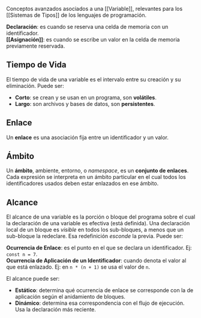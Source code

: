 Conceptos avanzados asociados a una [[Variable]], relevantes para los [[Sistemas de Tipos]] de los lenguajes de programación.

**Declaración**: es cuando se reserva una celda de memoria con un identificador.\
**[[Asignación]]**: es cuando se escribe un valor en la celda de memoria previamente reservada.

## Tiempo de Vida

El tiempo de vida de una variable es el intervalo entre su creación y su eliminación. Puede ser:

- **Corto**: se crean y se usan en un programa, son **volátiles**.
- **Largo**: son archivos y bases de datos, son **persistentes**.

## Enlace

Un **enlace** es una asociación fija entre un identificador y un valor.

## Ámbito

Un **ámbito**, ambiente, entorno, o *namespace*, es un **conjunto de enlaces**. Cada expresión se interpreta en un ámbito particular en el cual todos los identificadores usados deben estar enlazados en ese ámbito.

## Alcance

El alcance de una variable es la porción o bloque del programa sobre el cual la declaración de una variable es efectiva (está definida). Una declaración local de un bloque es *visible* en todos los sub-bloques, a menos que un sub-bloque la redeclare. Esa redefinición *esconde* la previa. Puede ser:

**Ocurrencia de Enlace**: es el punto en el que se declara un identificador. Ej: `const n = 7`.\
**Ocurrencia de Aplicación de un Identificador**: cuando denota el valor al que está enlazado. Ej: en `n * (n + 1)` se usa el valor de `n`.

El alcance puede ser:

- **Estático**: determina qué ocurrencia de enlace se corresponde con la de aplicación según el anidamiento de bloques.
- **Dinámico**: determina esa correspondencia con el flujo de ejecución. Usa la declaración más reciente.
